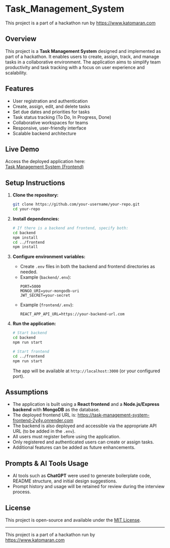 # Task_Management_System

 This project is a part of a hackathon run by
 https://www.katomaran.com

## Overview

This project is a **Task Management System** designed and implemented as part of a hackathon. It enables users to create, assign, track, and manage tasks in a collaborative environment. The application aims to simplify team productivity and task tracking with a focus on user experience and scalability.

## Features

- User registration and authentication
- Create, assign, edit, and delete tasks
- Set due dates and priorities for tasks
- Task status tracking (To Do, In Progress, Done)
- Collaborative workspaces for teams
- Responsive, user-friendly interface
- Scalable backend architecture

## Live Demo

Access the deployed application here:  
[Task Management System (Frontend)](https://task-management-system-frontend-2y4y.onrender.com)

## Setup Instructions

1. **Clone the repository:**
    ```bash
    git clone https://github.com/your-username/your-repo.git
    cd your-repo
    ```

2. **Install dependencies:**
    ```bash
    # If there is a backend and frontend, specify both:
    cd backend
    npm install
    cd ../frontend
    npm install
    ```

3. **Configure environment variables:**
    - Create `.env` files in both the backend and frontend directories as needed.
    - Example (`backend/.env`):
        ```
        PORT=5000
        MONGO_URI=your-mongodb-uri
        JWT_SECRET=your-secret
        ```
    - Example (`frontend/.env`):
        ```
        REACT_APP_API_URL=https://your-backend-url.com
        ```

4. **Run the application:**
    ```bash
    # Start backend
    cd backend
    npm run start

    # Start frontend
    cd ../frontend
    npm run start
    ```
    The app will be available at `http://localhost:3000` (or your configured port).

## Assumptions

- The application is built using a **React frontend** and a **Node.js/Express backend** with **MongoDB** as the database.
- The deployed frontend URL is: https://task-management-system-frontend-2y4y.onrender.com
- The backend is also deployed and accessible via the appropriate API URL (to be added in the `.env`).
- All users must register before using the application.
- Only registered and authenticated users can create or assign tasks.
- Additional features can be added as future enhancements.

## Prompts & AI Tools Usage

- AI tools such as **ChatGPT** were used to generate boilerplate code, README structure, and initial design suggestions.
- Prompt history and usage will be retained for review during the interview process.

## License

This project is open-source and available under the [MIT License](./LICENSE).

---

This project is a part of a hackathon run by  
https://www.katomaran.com
